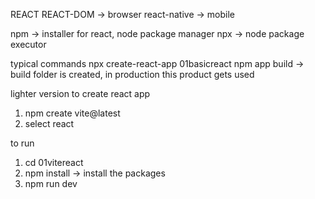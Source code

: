 REACT
REACT-DOM -> browser
react-native -> mobile

npm -> installer for react, node package manager
npx -> node package executor

typical commands
npx create-react-app 01basicreact
npm app build -> build folder is created, in production this product gets used

lighter version to create react app
1. npm create vite@latest
2. select react

to run 
1. cd 01vitereact
2. npm install -> install the packages
3. npm run dev